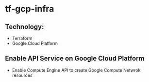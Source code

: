 # tf-gcp-infra


## Technology:
- Terraform
- Google Cloud Platform
  
## Enable API Service on Google Cloud Platform
- Enable Compute Engine API to create Google Compute Netwrok resources
